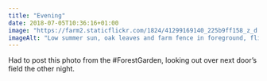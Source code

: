```yaml
---
title: "Evening"
date: 2018-07-05T10:36:16+01:00
image: "https://farm2.staticflickr.com/1824/41299169140_225b9ff158_z_d.jpg"
imageAlt: "Low summer sun, oak leaves and farm fence in foreground, flies caught in light, field to trees in background"
---
```


Had to post this photo from the #ForestGarden, looking out over next door’s field the other night.
